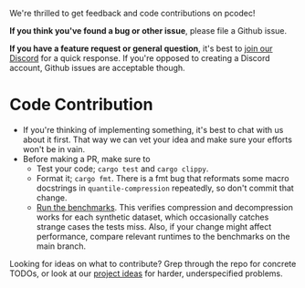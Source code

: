 We're thrilled to get feedback and code contributions on pcodec!

**If you think you've found a bug or other issue**, please file a
Github issue.

**If you have a feature request or general question**, it's best to
[join our Discord](https://discord.gg/f6eRXgMP8w) for a quick response. If
you're opposed to creating a Discord account, Github issues are acceptable though.

# Code Contribution

* If you're thinking of implementing something, it's best to chat with us
about it first. That way we can vet your idea and make sure your efforts won't
be in vain.
* Before making a PR, make sure to
  * Test your code; `cargo test` and `cargo clippy`.
  * Format it; `cargo fmt`.
  There is a fmt bug that reformats some macro
  docstrings in `quantile-compression` repeatedly, so don't commit that change.
  * [Run the benchmarks](../bench/README.md).
  This verifies compression and
  decompression works for each synthetic dataset, which occasionally catches
  strange cases the tests miss.
  Also, if your change might affect performance, compare relevant runtimes to
  the benchmarks on the main branch.

Looking for ideas on what to contribute? Grep through the repo for concrete
TODOs, or look at our
[project ideas](https://github.com/mwlon/pcodec/wiki/pcodec-project-ideas)
for harder, underspecified problems.
